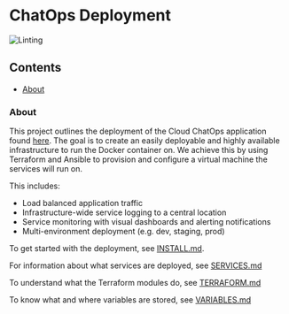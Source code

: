 # ChatOps Deployment

![Linting](https://github.com/stfc/SCD-OpenStack-Utils/actions/workflows/chatops.yaml/badge.svg)

## Contents

- [About](#about)

### About

This project outlines the deployment of the Cloud ChatOps application
found [here](https://github.com/stfc/cloud-docker-images/tree/master/cloud-chatops). The goal is to create an easily
deployable and highly available infrastructure to run the Docker container on. We achieve this by using Terraform and
Ansible to provision and configure a virtual machine the services will run on.

This includes:

- Load balanced application traffic
- Infrastructure-wide service logging to a central location
- Service monitoring with visual dashboards and alerting notifications
- Multi-environment deployment (e.g. dev, staging, prod)

To get started with the deployment, see [INSTALL.md](docs/INSTALL.md).

For information about what services are deployed, see [SERVICES.md](docs/SERVICES.md)

To understand what the Terraform modules do, see [TERRAFORM.md](docs/TERRAFORM.md)

To know what and where variables are stored, see [VARIABLES.md](docks/VARIABLES.md)
